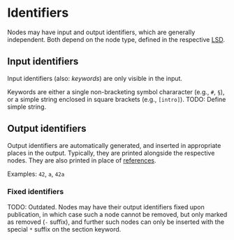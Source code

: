 # Identifiers

Nodes may have input and output identifiers, which are generally independent.
Both depend on the node type, defined in the respective [LSD](../../lsd.md).


## Input identifiers

Input identifiers (also: *keywords*) are only visible in the input.

Keywords are either
a single non-bracketing symbol chararacter (e.g., `#`, `§`), or
a simple string enclosed in square brackets (e.g., `[intro]`).
TODO: Define simple string.


## Output identifiers

Output identifiers are automatically generated, and inserted in appropriate
places in the output.
Typically, they are printed alongside the respective nodes.
They are also printed in place of [references](../text.md#references).

Examples: `42`, `a`, `42a`


### Fixed identifiers

TODO: Outdated.
Nodes may have their output identifiers fixed upon publication, in which case
such a node cannot be removed, but only marked as removed (`-` suffix), and
further such nodes can only be inserted with the special `*` suffix on the
section keyword.
